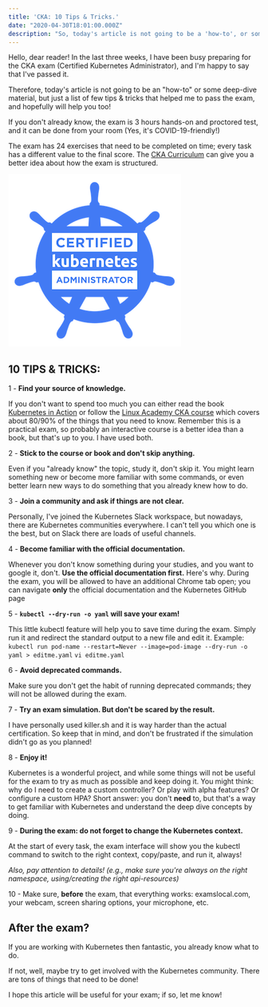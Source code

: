 ```yaml
---
title: 'CKA: 10 Tips & Tricks.'
date: "2020-04-30T18:01:00.000Z"
description: "So, today's article is not going to be a 'how-to', or some deep-dive article, but just a list of few tips & tricks that helped me to pass the exam, and hopefully will be useful to you as well."
---
```

Hello, dear reader!
In the last three weeks, I have been busy preparing for the CKA exam (Certified Kubernetes Administrator), and I'm happy to say that I've passed it.

Therefore, today's article is not going to be an "how-to" or some deep-dive material, but just a list of few tips & tricks that helped me to pass the exam, and hopefully will help you too!

If you don't already know, the exam is 3 hours hands-on and proctored test, and it can be done from your room (Yes, it's COVID-19-friendly!)

The exam has 24 exercises that need to be completed on time; every task has a different value to the final score.
The [CKA Curriculum](https://github.com/cncf/curriculum/blob/master/CKA_Curriculum_V1.18.pdf) can give you a better idea about how the exam is structured.

!['cka-logo'](./cka.png)

## 10 TIPS & TRICKS:


1 - **Find your source of knowledge.**

If you don't want to spend too much you can either read the book [Kubernetes in Action](https://www.manning.com/books/kubernetes-in-action/) or follow the [Linux Academy CKA course](https://linuxacademy.com/course/cloud-native-certified-kubernetes-administrator-cka/) which covers about 80/90% of the things that you need to know.
Remember this is a practical exam, so probably an interactive course is a better idea than a book, but that's up to you. I have used both.

2 - **Stick to the course or book and don't skip anything.**

Even if you "already know" the topic, study it, don't skip it. You might learn something new or become more familiar with some commands, or even better learn new ways to do something that you already knew how to do.

3 - **Join a community and ask if things are not clear.**

Personally, I've joined the Kubernetes Slack workspace, but nowadays, there are Kubernetes communities everywhere. I can't tell you which one is the best, but on Slack there are loads of useful channels.

4 - **Become familiar with the official documentation.**

Whenever you don't know something during your studies, and you want to google it, don't. **Use the official documentation first.**
Here's why. During the exam, you will be allowed to have an additional Chrome tab open; you can navigate **only** the official documentation and the Kubernetes GitHub page

5 - **`kubectl --dry-run -o yaml` will save your exam!**

This little kubectl feature will help you to save time during the exam. Simply run it and redirect the standard output to a new file and edit it.
Example:
`kubectl run pod-name --restart=Never --image=pod-image --dry-run -o yaml > editme.yaml`
`vi editme.yaml`

6 - **Avoid deprecated commands.**

Make sure you don't get the habit of running deprecated commands; they will not be allowed during the exam.

7 - **Try an exam simulation. But don't be scared by the result.**

I have personally used killer.sh and it is way harder than the actual certification. So keep that in mind, and don't be frustrated if the simulation didn't go as you planned!

8 - **Enjoy it!**

Kubernetes is a wonderful project, and while some things will not be useful for the exam to try as much as possible and keep doing it.
You might think: why do I need to create a custom controller? Or play with alpha features? Or configure a custom HPA?
Short answer: you don't **need** to, but that's a way to get familiar with Kubernetes and understand the deep dive concepts by doing.

9 - **During the exam: do not forget to change the Kubernetes context.**

At the start of every task, the exam interface will show you the kubectl command to switch to the right context, copy/paste, and run it, always!

*Also, pay attention to details! (e.g., make sure you're always on the right namespace, using/creating the right api-resources)*

10 - Make sure, **before** the exam, that everything works: examslocal.com, your webcam, screen sharing options, your microphone, etc.

## After the exam?

If you are working with Kubernetes then fantastic, you already know what to do. 

If not, well, maybe try to get involved with the Kubernetes community. There are tons of things that need to be done!

I hope this article will be useful for your exam; if so, let me know!
